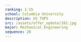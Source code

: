 ```yaml
---
ranking: 1-15
school: Columbia University
description: US TOP5
src: /assets/offer_update/102.jpg
major: Mechanical Engineering
sequence: 20
---
```

